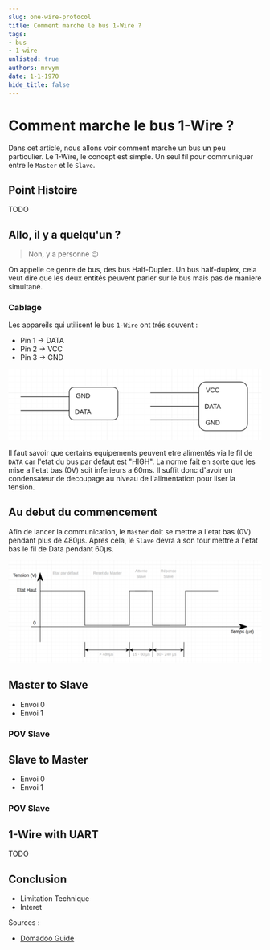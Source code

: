 ```yaml
---
slug: one-wire-protocol 
title: Comment marche le bus 1-Wire ?  
tags:
- bus
- 1-wire
unlisted: true
authors: mrvym
date: 1-1-1970
hide_title: false
---
```

# Comment marche le bus 1-Wire ?

Dans cet article, nous allons voir comment marche un bus un peu particulier. 
Le 1-Wire, le concept est simple. Un seul fil pour communiquer entre le `Master` et le `Slave`.

## Point Histoire

TODO

<!-- truncate --> 
## Allo, il y a quelqu'un ?

> Non, y a personne :wink:

On appelle ce genre de bus, des bus Half-Duplex. 
Un bus half-duplex, cela veut dire que les deux entités peuvent parler sur le bus mais pas de maniere simultané. 

### Cablage

Les appareils qui utilisent le bus `1-Wire` ont trés souvent : 
- Pin 1 -> DATA
- Pin 2 -> VCC 
- Pin 3 -> GND

![1 Wire Cablage](./1-Wire-Cablage.png)

Il faut savoir que certains equipements peuvent etre alimentés via le fil de `DATA` car l'etat du bus par défaut est "HIGH".
La norme fait en sorte que les mise a l'etat bas (0V) soit inferieurs a 60ms. 
Il suffit donc d'avoir un condensateur de decoupage au niveau de l'alimentation pour liser la tension.

## Au debut du commencement

Afin de lancer la communication, le `Master` doit se mettre a l'etat bas (0V) pendant plus de 480µs. Apres cela, le `Slave` devra a son tour mettre a l'etat bas le fil de Data pendant 60µs.

![1 Wire Reset / SOF](./1-Wire-Reset.png)

## Master to Slave

- Envoi 0
- Envoi 1

### POV Slave

## Slave to Master 

- Envoi 0
- Envoi 1

### POV Slave 
 

## 1-Wire with UART 

TODO

## Conclusion
- Limitation Technique
- Interet 

Sources :
- [Domadoo Guide](https://blog.domadoo.fr/guides/principe-du-protocole-1-wire/)


